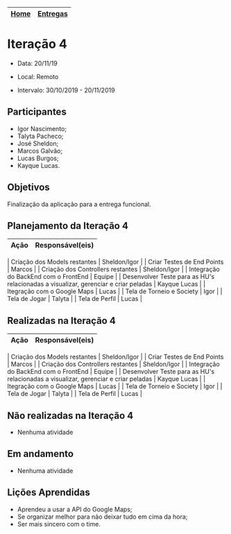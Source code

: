 [Home](/README.md) |  [Entregas](/docs/iteracoes.md) | 
|----|----|

# Iteração 4

* Data: 20/11/19

* Local: Remoto

* Intervalo: 30/10/2019 - 20/11/2019

## Participantes

  * Igor Nascimento;
  * Talyta Pacheco;
  * José Sheldon;
  * Marcos Galvão;
  * Lucas Burgos;
  * Kayque Lucas.

## Objetivos

Finalização da aplicação para a entrega funcional.

## Planejamento da Iteração 4

| Ação | Responsável(eis) |
|----------|----------|

| Criação dos Models restantes | Sheldon/Igor |
| Criar Testes de End Points | Marcos |
| Criação dos Controllers restantes | Sheldon/Igor |
| Integração do BackEnd com o FrontEnd  | Equipe |
| Desenvolver Teste para as HU's relacionadas a visualizar, gerenciar e criar peladas | Kayque Lucas |
| Itegração com o Google Maps | Lucas |
| Tela de Torneio e Society | Igor |
| Tela de Jogar | Talyta |
| Tela de Perfil | Lucas |


## Realizadas na Iteração 4

| Ação | Responsável(eis) |
|----------|----------|

| Criação dos Models restantes | Sheldon/Igor |
| Criar Testes de End Points | Marcos |
| Criação dos Controllers restantes | Sheldon/Igor |
| Integração do BackEnd com o FrontEnd  | Equipe |
| Desenvolver Teste para as HU's relacionadas a visualizar, gerenciar e criar peladas | Kayque Lucas |
| Itegração com o Google Maps | Lucas |
| Tela de Torneio e Society | Igor |
| Tela de Jogar | Talyta |
| Tela de Perfil | Lucas |


## Não realizadas na Iteração 4

* Nenhuma atividade

## Em andamento 

* Nenhuma atividade

## Lições Aprendidas
* Aprendeu a usar a API do Google Maps;
* Se organizar melhor para não deixar tudo em cima da hora;
* Ser mais sincero com o time.

